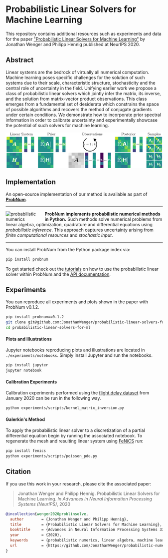 # Probabilistic Linear Solvers for Machine Learning

This repository contains additional resources such as experiments and data for the paper ["Probabilistic Linear Solvers for Machine Learning"]() by Jonathan Wenger and Philipp Hennig published at NeurIPS 2020.

## Abstract

Linear systems are the bedrock of virtually all numerical computation. Machine learning poses specific challenges for the solution of such systems due to their scale, characteristic structure, stochasticity and the central role of uncertainty in the field. Unifying earlier work we propose a class of probabilistic linear solvers which jointly infer the matrix, its inverse, and the solution from matrix-vector product observations. This class emerges from a fundamental set of desiderata which constrains the space of possible algorithms and recovers the method of conjugate gradients under certain conditions. We demonstrate how to incorporate prior spectral information in order to calibrate uncertainty and experimentally showcase the potential of such solvers for machine learning.

<p align="center">
  <img src="https://raw.githubusercontent.com/JonathanWenger/probabilistic-linear-solvers-for-ml/main/figures/PLS_illustration.png" alt="PLS Illustration" width="800"/>
</p>


## Implementation

An open-source implementation of our method is available as part of <a href="https://github.com/probabilistic-numerics/probnum"><b>ProbNum</b></a>.

---

<a href="https://github.com/probabilistic-numerics/probnum"><img align="left" src="https://raw.githubusercontent.com/probabilistic-numerics/probnum/master/docs/source/img/pn_logo.png" alt="probabilistic numerics" width="120" style="padding-right: 5px; padding left: 5px;" title="Probabilistic Numerics in Python"/></a>**ProbNum implements probabilistic numerical methods in Python.** Such methods solve numerical problems from linear
algebra, optimization, quadrature and differential equations using _probabilistic inference_. This approach captures 
uncertainty arising from _finite computational resources_ and _stochastic input_. 

---

You can install ProbNum from the Python package index via:

```bash
pip install probnum
``` 

To get started check out the [tutorials](https://probnum.readthedocs.io/en/latest/tutorials/linear_algebra.html) on how to use the probabilistic linear solver within ProbNum and the [API documentation](https://probnum.readthedocs.io/en/latest/automod/probnum.linalg.problinsolve.html#probnum.linalg.problinsolve).

## Experiments

You can reproduce all experiments and plots shown in the paper with ProbNum v0.1.2.

```bash
pip install probnum==0.1.2
git clone git@github.com:JonathanWenger/probabilistic-linear-solvers-for-ml.git
cd probabilistic-linear-solvers-for-ml
```

#### Plots and Illustrations

Jupyter notebooks reproducing plots and illustrations are located in `./experiments/notebooks`. Simply install Jupyter and run the notebooks.

```bash
pip install jupyter
jupyter notebook
```

#### Calibration Experiments
Calibration experiments performed using the [flight delay dataset](/data/kernel_matrix_inversion/flight_delay_jan2020.zip) from January 2020 can be run in the following way. 

```bash
python experiments/scripts/kernel_matrix_inversion.py
```

#### Galerkin's Method

To apply the probabilistic linear solver to a discretization of a partial differential equation begin by running the associated notebook. To regenerate the mesh and resulting linear system using [FeNiCS](https://fenicsproject.org/) run:

```bash
pip install fenics
python experiments/scripts/poisson_pde.py
```


## Citation

If you use this work in your research, please cite the associated paper:

> Jonathan Wenger and Philipp Hennig. Probabilistic Linear Solvers for Machine Learning. *In Advances in Neural Information Processing Systems (NeurIPS)*, 2020

```bibtex
@incollection{wenger2020problinsolve,
  author        = {Jonathan Wenger and Philipp Hennig},
  title         = {Probabilistic Linear Solvers for Machine Learning},
  booktitle 	= {Advances in Neural Information Processing Systems 33}
  year          = {2020},
  keywords      = {probabilistic numerics, linear algebra, machine learning},
  url           = {https://github.com/JonathanWenger/probabilistic-numerics/probnum}
}
```
